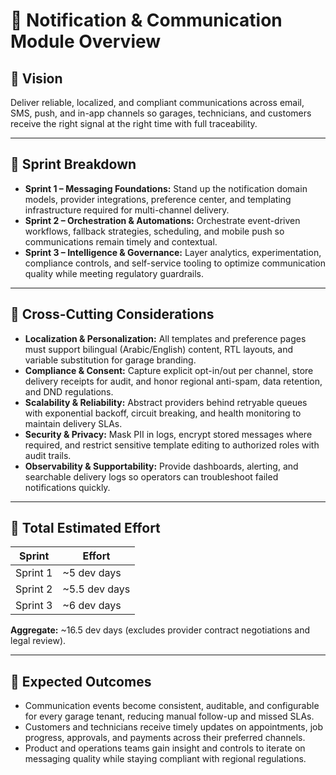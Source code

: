 # 📣 Notification & Communication Module Overview

## 🌟 Vision
Deliver reliable, localized, and compliant communications across email, SMS, push, and in-app channels so garages, technicians, and customers receive the right signal at the right time with full traceability.

---

## 🧩 Sprint Breakdown
- **Sprint 1 – Messaging Foundations:** Stand up the notification domain models, provider integrations, preference center, and templating infrastructure required for multi-channel delivery.
- **Sprint 2 – Orchestration & Automations:** Orchestrate event-driven workflows, fallback strategies, scheduling, and mobile push so communications remain timely and contextual.
- **Sprint 3 – Intelligence & Governance:** Layer analytics, experimentation, compliance controls, and self-service tooling to optimize communication quality while meeting regulatory guardrails.

---

## 🔄 Cross-Cutting Considerations
- **Localization & Personalization:** All templates and preference pages must support bilingual (Arabic/English) content, RTL layouts, and variable substitution for garage branding.
- **Compliance & Consent:** Capture explicit opt-in/out per channel, store delivery receipts for audit, and honor regional anti-spam, data retention, and DND regulations.
- **Scalability & Reliability:** Abstract providers behind retryable queues with exponential backoff, circuit breaking, and health monitoring to maintain delivery SLAs.
- **Security & Privacy:** Mask PII in logs, encrypt stored messages where required, and restrict sensitive template editing to authorized roles with audit trails.
- **Observability & Supportability:** Provide dashboards, alerting, and searchable delivery logs so operators can troubleshoot failed notifications quickly.

---

## 📏 Total Estimated Effort
| Sprint | Effort |
|--------|--------|
| Sprint 1 | ~5 dev days |
| Sprint 2 | ~5.5 dev days |
| Sprint 3 | ~6 dev days |

**Aggregate:** ~16.5 dev days (excludes provider contract negotiations and legal review).

---

## 🚀 Expected Outcomes
- Communication events become consistent, auditable, and configurable for every garage tenant, reducing manual follow-up and missed SLAs.
- Customers and technicians receive timely updates on appointments, job progress, approvals, and payments across their preferred channels.
- Product and operations teams gain insight and controls to iterate on messaging quality while staying compliant with regional regulations.
